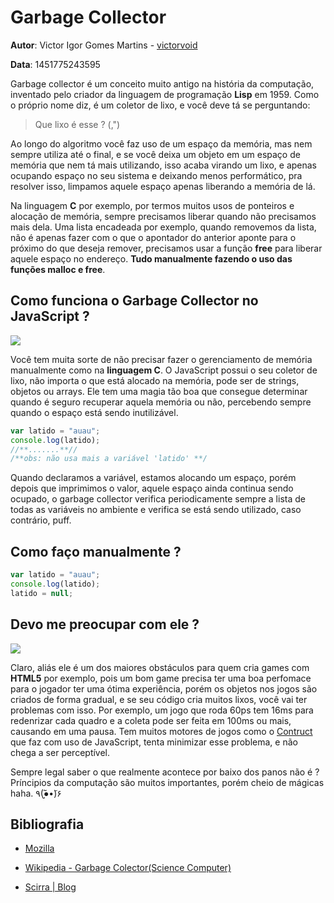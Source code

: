 # Garbage Collector

**Autor**: Victor Igor Gomes Martins -  [victorvoid](http://github.com/victorvoid)

**Data**: 1451775243595

Garbage collector é um conceito muito antigo na história da computação, inventado pelo criador da linguagem de programação **Lisp** em 1959. Como o próprio nome diz, é um coletor de lixo, e você deve tá se perguntando:
> Que lixo é esse ? (,")

Ao longo do algoritmo você faz uso de um espaço da memória, mas nem sempre utiliza até o final, e se você deixa um objeto em um espaço de memória que nem tá mais utilizando, isso acaba virando um lixo, e apenas ocupando espaço no seu sistema e deixando menos performático, pra resolver isso, limpamos aquele espaço apenas liberando a memória de lá.

Na linguagem **C** por exemplo, por termos muitos usos de ponteiros e alocação de memória, sempre precisamos liberar quando não precisamos mais dela. Uma lista encadeada por exemplo, quando removemos da lista, não é apenas fazer com o que o apontador do anterior aponte para o próximo do que deseja remover, precisamos usar a função **free** para liberar aquele espaço no endereço.
**Tudo manualmente fazendo o uso das funções malloc e free**.

## Como funciona o Garbage Collector no JavaScript ?

![](http://vignette1.wikia.nocookie.net/simpsons/images/1/19/TrashoftheTitans.jpg/revision/latest?cb=20061230233013)

Você tem muita sorte de não precisar fazer o gerenciamento de memória manualmente como na **linguagem C**. O JavaScript possui o seu coletor de lixo, não importa o que está alocado na memória, pode ser de strings, objetos ou arrays. Ele tem uma magia tão boa que consegue determinar quando é seguro recuperar aquela memória ou não, percebendo sempre quando o espaço está sendo inutilizável.

```JavaScript
var latido = "auau";
console.log(latido);
//**.......**//
/**obs: não usa mais a variável 'latido' **/
```
Quando declaramos a variável, estamos alocando um espaço, porém depois que imprimimos o valor, aquele espaço ainda continua sendo ocupado, o garbage collector verifica periodicamente sempre a lista de todas as variáveis no ambiente e verifica se está sendo utilizado, caso contrário, puff.

Como faço manualmente ?
---

```JavaScript
var latido = "auau";
console.log(latido);
latido = null;
```

## Devo me preocupar com ele ?
![](https://media.giphy.com/media/PLPEm70uvbYE8/giphy.gif)

Claro, aliás ele é um dos maiores obstáculos para quem cria games com **HTML5** por exemplo, pois um bom game precisa ter uma boa perfomace para o jogador ter uma ótima experiência, porém os objetos nos jogos são criados de forma gradual, e se seu código cria muitos lixos, você vai ter problemas com isso. Por exemplo, um jogo que roda 60ps tem 16ms para redenrizar cada quadro e a coleta pode ser feita em 100ms ou mais, causando em uma pausa. Tem muitos motores de jogos como o [Contruct](https://www.scirra.com/construct2) que faz com uso de JavaScript, tenta minimizar esse problema, e não chega a ser perceptível.

Sempre legal saber o que realmente acontece por baixo dos panos não é ? Príncipios da computação são muitos importantes, porém
cheio de mágicas haha. ٩(●̮̮̃•̃)۶
## Bibliografia

- [Mozilla](https://developer.mozilla.org/en-US/docs/Web/JavaScript/Memory_Management)

- [Wikipedia - Garbage Colector(Science Computer)](https://en.wikipedia.org/wiki/Garbage_collection_%28computer_science%29)

- [Scirra | Blog](https://www.scirra.com/blog)
